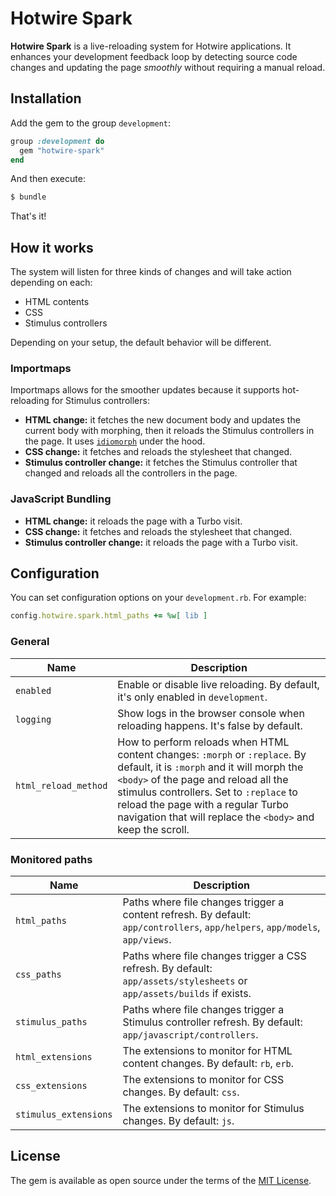 # Hotwire Spark

**Hotwire Spark** is a live-reloading system for Hotwire applications. It enhances your development feedback loop by detecting source code changes and updating the page *smoothly* without requiring a manual reload.

## Installation

Add the gem to the group `development`:

```ruby
group :development do
  gem "hotwire-spark"
end
```

And then execute:

```bash
$ bundle
```

That's it!

## How it works

The system will listen for three kinds of changes and will take action depending on each:

* HTML contents
* CSS
* Stimulus controllers

Depending on your setup, the default behavior will be different.

### Importmaps

Importmaps allows for the smoother updates because it supports hot-reloading for Stimulus controllers:

* **HTML change:** it fetches the new document body and updates the current body with morphing, then it reloads the Stimulus controllers in the page. It uses [`idiomorph`](https://github.com/bigskysoftware/idiomorph) under the hood.
* **CSS change:** it fetches and reloads the stylesheet that changed.
* **Stimulus controller change:** it fetches the Stimulus controller that changed and reloads all the controllers in the page.

### JavaScript Bundling

* **HTML change:** it reloads the page with a Turbo visit.
* **CSS change:** it fetches and reloads the stylesheet that changed.
* **Stimulus controller change:** it reloads the page with a Turbo visit.

## Configuration

You can set configuration options on your `development.rb`. For example:

```ruby
config.hotwire.spark.html_paths += %w[ lib ]
```

### General

| Name                  | Description                                                                                                                                                                                                                                                                                                       |
|-----------------------|-------------------------------------------------------------------------------------------------------------------------------------------------------------------------------------------------------------------------------------------------------------------------------------------------------------------|
| `enabled`             | Enable or disable live reloading. By default, it's only enabled in `development`.                                                                                                                                                                                                                                 |
| `logging`             | Show logs in the browser console when reloading happens. It's false by default.                                                                                                                                                                                                                                   |
| `html_reload_method`  | How to perform reloads when HTML content changes: `:morph` or `:replace`. By default, it is `:morph` and it will morph the `<body>` of the page and reload all the stimulus controllers. Set to `:replace` to reload the page with a regular Turbo navigation that will replace the `<body>` and keep the scroll. |

### Monitored paths

| Name                  | Description                                                                                                                  |
|-----------------------|------------------------------------------------------------------------------------------------------------------------------|
| `html_paths`          | Paths where file changes trigger a content refresh. By default: `app/controllers`, `app/helpers`, `app/models`, `app/views`. |
| `css_paths`           | Paths where file changes trigger a CSS refresh. By default: `app/assets/stylesheets` or `app/assets/builds` if exists.       |
| `stimulus_paths`      | Paths where file changes trigger a Stimulus controller refresh. By default: `app/javascript/controllers`.                    |
| `html_extensions`     | The extensions to monitor for HTML content changes. By default: `rb`, `erb`.                                                 |                                                                                                                                                                                                                                                   |
| `css_extensions`      | The extensions to monitor for CSS changes. By default: `css`.                                                                |                                                                                                                                                                                                                                                   |
| `stimulus_extensions` | The extensions to monitor for Stimulus changes. By default: `js`.                                                            |                                                                                                                                                                                                                                                   |

## License

The gem is available as open source under the terms of the [MIT License](https://opensource.org/licenses/MIT).

